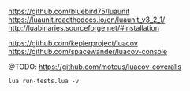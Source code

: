 
https://github.com/bluebird75/luaunit
https://luaunit.readthedocs.io/en/luaunit_v3_2_1/
http://luabinaries.sourceforge.net/#installation

https://github.com/keplerproject/luacov
https://github.com/spacewander/luacov-console


@TODO: https://github.com/moteus/luacov-coveralls

```
lua run-tests.lua -v
```

